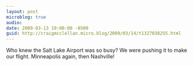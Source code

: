 ```yaml
---
layout: post
microblog: true
audio: 
date: 2009-03-13 19:00:00 -0500
guid: http://craigmcclellan.micro.blog/2009/03/14/t1327038255.html
---
```

Who knew the Salt Lake Airport was so busy? We were pushing it to make our flight. Minneapolis again, then Nashville!
